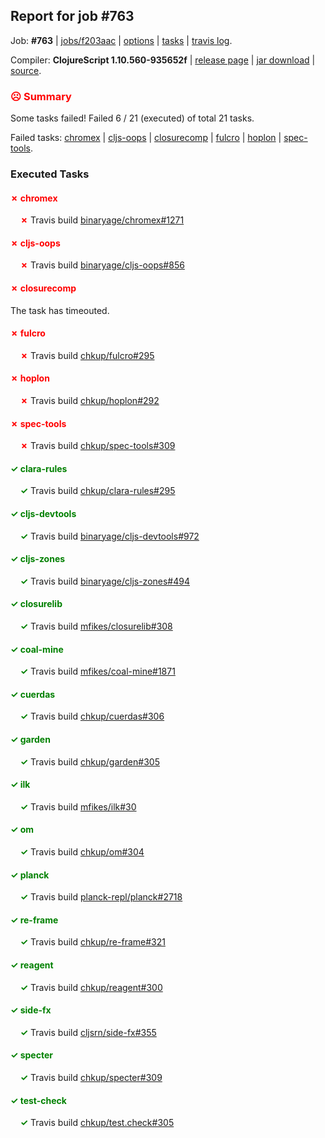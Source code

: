 ## Report for job #763

Job: **#763** | [jobs/f203aac](https://github.com/cljs-oss/canary/commit/f203aac9c829cc0b981684cfc156c45582e889e1) | [options](options.edn) | [tasks](tasks.edn) | [travis log](https://travis-ci.org/cljs-oss/canary/builds/477327893).

Compiler: **ClojureScript 1.10.560-935652f** | [release page](https://github.com/cljs-oss/canary/releases/tag/r1.10.560-935652f) | [jar download](https://github.com/cljs-oss/canary/releases/download/r1.10.560-935652f/clojurescript-1.10.560-935652f.jar) | [source](https://github.com/mfikes/clojurescript/commit/935652f9aa84d572b6aac43502f150bfb4e841b2).

### <b style='color:red'>☹ Summary</b>

Some tasks failed! Failed 6 / 21 (executed) of total 21 tasks.

Failed tasks: [chromex](#-chromex) | [cljs-oops](#-cljs-oops) | [closurecomp](#-closurecomp) | [fulcro](#-fulcro) | [hoplon](#-hoplon) | [spec-tools](#-spec-tools).

### Executed Tasks

#### <b style='color:red'>&#x2717; chromex</b>
&nbsp;&nbsp;&nbsp;&nbsp;<b style='color:red'>&#x2717;</b> Travis build [binaryage/chromex#1271](https://travis-ci.org/binaryage/chromex/builds/477331215)<br>

#### <b style='color:red'>&#x2717; cljs-oops</b>
&nbsp;&nbsp;&nbsp;&nbsp;<b style='color:red'>&#x2717;</b> Travis build [binaryage/cljs-oops#856](https://travis-ci.org/binaryage/cljs-oops/builds/477331245)<br>

#### <b style='color:red'>&#x2717; closurecomp</b>
The task has timeouted.

#### <b style='color:red'>&#x2717; fulcro</b>
&nbsp;&nbsp;&nbsp;&nbsp;<b style='color:red'>&#x2717;</b> Travis build [chkup/fulcro#295](https://travis-ci.org/chkup/fulcro/builds/477331406)<br>

#### <b style='color:red'>&#x2717; hoplon</b>
&nbsp;&nbsp;&nbsp;&nbsp;<b style='color:red'>&#x2717;</b> Travis build [chkup/hoplon#292](https://travis-ci.org/chkup/hoplon/builds/477331492)<br>

#### <b style='color:red'>&#x2717; spec-tools</b>
&nbsp;&nbsp;&nbsp;&nbsp;<b style='color:red'>&#x2717;</b> Travis build [chkup/spec-tools#309](https://travis-ci.org/chkup/spec-tools/builds/477331666)<br>

#### <b style='color:green'>&#x2713; clara-rules</b>
&nbsp;&nbsp;&nbsp;&nbsp;<b style='color:green'>&#x2713;</b> Travis build [chkup/clara-rules#295](https://travis-ci.org/chkup/clara-rules/builds/477331220)<br>

#### <b style='color:green'>&#x2713; cljs-devtools</b>
&nbsp;&nbsp;&nbsp;&nbsp;<b style='color:green'>&#x2713;</b> Travis build [binaryage/cljs-devtools#972](https://travis-ci.org/binaryage/cljs-devtools/builds/477331222)<br>

#### <b style='color:green'>&#x2713; cljs-zones</b>
&nbsp;&nbsp;&nbsp;&nbsp;<b style='color:green'>&#x2713;</b> Travis build [binaryage/cljs-zones#494](https://travis-ci.org/binaryage/cljs-zones/builds/477331255)<br>

#### <b style='color:green'>&#x2713; closurelib</b>
&nbsp;&nbsp;&nbsp;&nbsp;<b style='color:green'>&#x2713;</b> Travis build [mfikes/closurelib#308](https://travis-ci.org/mfikes/closurelib/builds/477331305)<br>

#### <b style='color:green'>&#x2713; coal-mine</b>
&nbsp;&nbsp;&nbsp;&nbsp;<b style='color:green'>&#x2713;</b> Travis build [mfikes/coal-mine#1871](https://travis-ci.org/mfikes/coal-mine/builds/477331284)<br>

#### <b style='color:green'>&#x2713; cuerdas</b>
&nbsp;&nbsp;&nbsp;&nbsp;<b style='color:green'>&#x2713;</b> Travis build [chkup/cuerdas#306](https://travis-ci.org/chkup/cuerdas/builds/477331290)<br>

#### <b style='color:green'>&#x2713; garden</b>
&nbsp;&nbsp;&nbsp;&nbsp;<b style='color:green'>&#x2713;</b> Travis build [chkup/garden#305](https://travis-ci.org/chkup/garden/builds/477331388)<br>

#### <b style='color:green'>&#x2713; ilk</b>
&nbsp;&nbsp;&nbsp;&nbsp;<b style='color:green'>&#x2713;</b> Travis build [mfikes/ilk#30](https://travis-ci.org/mfikes/ilk/builds/477331399)<br>

#### <b style='color:green'>&#x2713; om</b>
&nbsp;&nbsp;&nbsp;&nbsp;<b style='color:green'>&#x2713;</b> Travis build [chkup/om#304](https://travis-ci.org/chkup/om/builds/477331513)<br>

#### <b style='color:green'>&#x2713; planck</b>
&nbsp;&nbsp;&nbsp;&nbsp;<b style='color:green'>&#x2713;</b> Travis build [planck-repl/planck#2718](https://travis-ci.org/planck-repl/planck/builds/477331629)<br>

#### <b style='color:green'>&#x2713; re-frame</b>
&nbsp;&nbsp;&nbsp;&nbsp;<b style='color:green'>&#x2713;</b> Travis build [chkup/re-frame#321](https://travis-ci.org/chkup/re-frame/builds/477331573)<br>

#### <b style='color:green'>&#x2713; reagent</b>
&nbsp;&nbsp;&nbsp;&nbsp;<b style='color:green'>&#x2713;</b> Travis build [chkup/reagent#300](https://travis-ci.org/chkup/reagent/builds/477331694)<br>

#### <b style='color:green'>&#x2713; side-fx</b>
&nbsp;&nbsp;&nbsp;&nbsp;<b style='color:green'>&#x2713;</b> Travis build [cljsrn/side-fx#355](https://travis-ci.org/cljsrn/side-fx/builds/477331649)<br>

#### <b style='color:green'>&#x2713; specter</b>
&nbsp;&nbsp;&nbsp;&nbsp;<b style='color:green'>&#x2713;</b> Travis build [chkup/specter#309](https://travis-ci.org/chkup/specter/builds/477331655)<br>

#### <b style='color:green'>&#x2713; test-check</b>
&nbsp;&nbsp;&nbsp;&nbsp;<b style='color:green'>&#x2713;</b> Travis build [chkup/test.check#305](https://travis-ci.org/chkup/test.check/builds/477331707)<br>